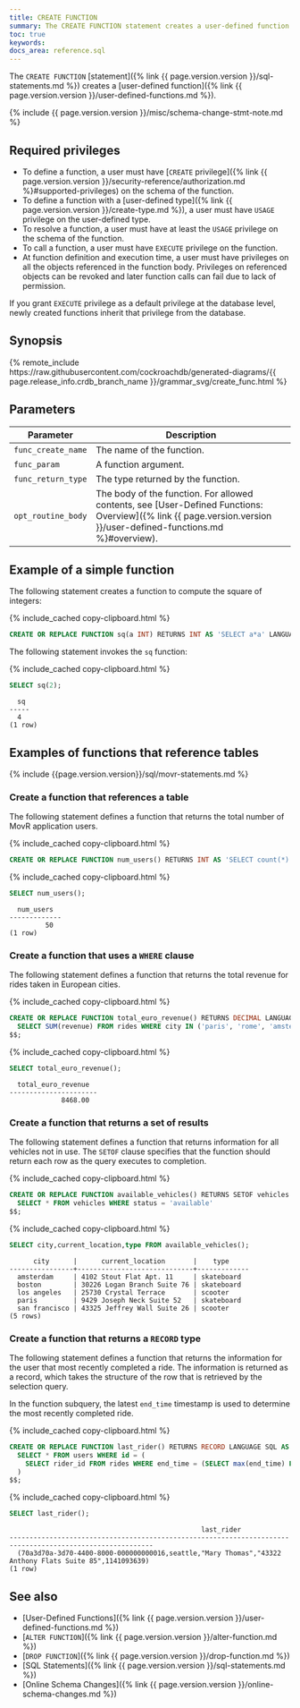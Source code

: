 ```yaml
---
title: CREATE FUNCTION
summary: The CREATE FUNCTION statement creates a user-defined function.
toc: true
keywords:
docs_area: reference.sql
---
```


The `CREATE FUNCTION` [statement]({% link {{ page.version.version }}/sql-statements.md %}) creates a [user-defined function]({% link {{ page.version.version }}/user-defined-functions.md %}).

{% include {{ page.version.version }}/misc/schema-change-stmt-note.md %}

## Required privileges

- To define a function, a user must have [`CREATE` privilege]({% link {{ page.version.version }}/security-reference/authorization.md %}#supported-privileges) on the schema of the function.
- To define a function with a [user-defined type]({% link {{ page.version.version }}/create-type.md %}), a user must have `USAGE` privilege on the user-defined type.
- To resolve a function, a user must have at least the `USAGE` privilege on the schema of the function.
- To call a function, a user must have `EXECUTE` privilege on the function.
- At function definition and execution time, a user must have privileges on all the objects referenced in the function body. Privileges on referenced objects can be revoked and later function calls can fail due to lack of permission.

If you grant `EXECUTE` privilege as a default privilege at the database level, newly created functions inherit that privilege from the database.

## Synopsis

<div>
{% remote_include https://raw.githubusercontent.com/cockroachdb/generated-diagrams/{{ page.release_info.crdb_branch_name }}/grammar_svg/create_func.html %}
</div>

## Parameters

Parameter | Description
----------|------------
`func_create_name` | The name of the function.
`func_param` | A function argument.
`func_return_type` | The type returned by the function. 
`opt_routine_body` | The body of the function. For allowed contents, see [User-Defined Functions: Overview]({% link {{ page.version.version }}/user-defined-functions.md %}#overview).

## Example of a simple function

The following statement creates a function to compute the square of integers:

{% include_cached copy-clipboard.html %}
~~~ sql
CREATE OR REPLACE FUNCTION sq(a INT) RETURNS INT AS 'SELECT a*a' LANGUAGE SQL;
~~~

The following statement invokes the `sq` function:

{% include_cached copy-clipboard.html %}
~~~ sql
SELECT sq(2);
~~~

~~~
  sq
-----
  4
(1 row)
~~~

## Examples of functions that reference tables

{% include {{page.version.version}}/sql/movr-statements.md %}

### Create a function that references a table

The following statement defines a function that returns the total number of MovR application users.

{% include_cached copy-clipboard.html %}
~~~ sql
CREATE OR REPLACE FUNCTION num_users() RETURNS INT AS 'SELECT count(*) FROM users' LANGUAGE SQL;
~~~

{% include_cached copy-clipboard.html %}
~~~ sql
SELECT num_users();
~~~

~~~
  num_users
-------------
         50
(1 row)
~~~

### Create a function that uses a `WHERE` clause

The following statement defines a function that returns the total revenue for rides taken in European cities.

{% include_cached copy-clipboard.html %}
~~~ sql
CREATE OR REPLACE FUNCTION total_euro_revenue() RETURNS DECIMAL LANGUAGE SQL AS $$
  SELECT SUM(revenue) FROM rides WHERE city IN ('paris', 'rome', 'amsterdam')
$$;
~~~

{% include_cached copy-clipboard.html %}
~~~ sql
SELECT total_euro_revenue();
~~~
~~~
  total_euro_revenue
----------------------
             8468.00
~~~

### Create a function that returns a set of results

The following statement defines a function that returns information for all vehicles not in use. The `SETOF` clause specifies that the function should return each row as the query executes to completion.

{% include_cached copy-clipboard.html %}
~~~ sql
CREATE OR REPLACE FUNCTION available_vehicles() RETURNS SETOF vehicles LANGUAGE SQL AS $$
  SELECT * FROM vehicles WHERE status = 'available'
$$;
~~~

{% include_cached copy-clipboard.html %}
~~~ sql
SELECT city,current_location,type FROM available_vehicles();
~~~

~~~
      city      |      current_location       |    type
----------------+-----------------------------+-------------
  amsterdam     | 4102 Stout Flat Apt. 11     | skateboard
  boston        | 30226 Logan Branch Suite 76 | skateboard
  los angeles   | 25730 Crystal Terrace       | scooter
  paris         | 9429 Joseph Neck Suite 52   | skateboard
  san francisco | 43325 Jeffrey Wall Suite 26 | scooter
(5 rows)
~~~

### Create a function that returns a `RECORD` type

The following statement defines a function that returns the information for the user that most recently completed a ride. The information is returned as a record, which takes the structure of the row that is retrieved by the selection query.

In the function subquery, the latest `end_time` timestamp is used to determine the most recently completed ride.

{% include_cached copy-clipboard.html %}
~~~ sql
CREATE OR REPLACE FUNCTION last_rider() RETURNS RECORD LANGUAGE SQL AS $$
  SELECT * FROM users WHERE id = (
    SELECT rider_id FROM rides WHERE end_time = (SELECT max(end_time) FROM rides)
  )
$$;
~~~

{% include_cached copy-clipboard.html %}
~~~ sql
SELECT last_rider();
~~~

~~~
                                                last_rider
----------------------------------------------------------------------------------------------------------
  (70a3d70a-3d70-4400-8000-000000000016,seattle,"Mary Thomas","43322 Anthony Flats Suite 85",1141093639)
(1 row)
~~~

## See also

- [User-Defined Functions]({% link {{ page.version.version }}/user-defined-functions.md %})
- [`ALTER FUNCTION`]({% link {{ page.version.version }}/alter-function.md %})
- [`DROP FUNCTION`]({% link {{ page.version.version }}/drop-function.md %})
- [SQL Statements]({% link {{ page.version.version }}/sql-statements.md %})
- [Online Schema Changes]({% link {{ page.version.version }}/online-schema-changes.md %})

